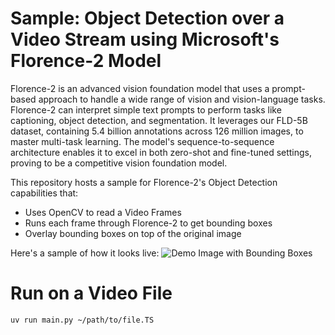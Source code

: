 # Sample: Object Detection over a Video Stream using Microsoft's Florence-2 Model 
Florence-2 is an advanced vision foundation model that uses a prompt-based approach to handle a wide range of vision and vision-language tasks. Florence-2 can interpret simple text prompts to perform tasks like captioning, object detection, and segmentation. It leverages our FLD-5B dataset, containing 5.4 billion annotations across 126 million images, to master multi-task learning. The model's sequence-to-sequence architecture enables it to excel in both zero-shot and fine-tuned settings, proving to be a competitive vision foundation model.

This repository hosts a sample for Florence-2's Object Detection capabilities that:
- Uses OpenCV to read a Video Frames
- Runs each frame through Florence-2 to get bounding boxes
- Overlay bounding boxes on top of the original image  

Here's a sample of how it looks live:
![Demo Image with Bounding Boxes](https://github.com/user-attachments/assets/ac3991e1-ff79-427f-97c7-a18c7d8acce6)

# Run on a Video File
```shell
uv run main.py ~/path/to/file.TS
```

